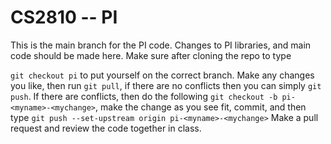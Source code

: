# CS2810 -- PI

This is the main branch for the PI code. Changes to PI libraries, and main code should be made here. Make sure after cloning the repo to type

`git checkout pi` to put yourself on the correct branch. Make any changes you like, then run `git pull`, if there are no conflicts then you can simply `git push`. If there are conflicts, then do the following `git checkout -b pi-<myname>-<mychange>`, make the change as you see fit, commit, and then type `git push --set-upstream origin pi-<myname>-<mychange>` Make a pull request and review the code together in class.
